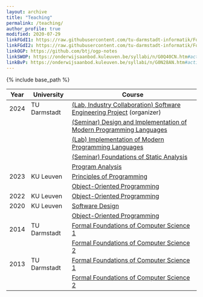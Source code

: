 ```yaml
---
layout: archive
title: "Teaching"
permalink: /teaching/
author_profile: true
modified: 2020-07-29
linkFGdI1: https://raw.githubusercontent.com/tu-darmstadt-informatik/Formale-Grundlagen-der-Informatik-1/master/script/fgdi1-script-logik-erster-stufe-2010-SoSe.pdf
linkFGdI2: https://raw.githubusercontent.com/tu-darmstadt-informatik/Formale-Grundlagen-der-Informatik-2/master/script/fgdi2-script-aussagelogik-2010-SoSe.pdf
linkOGP: https://github.com/btj/ogp-notes
linkSWOP: https://onderwijsaanbod.kuleuven.be/syllabi/n/G0Q40CN.htm#activetab=doelstellingen_idm11972816
linkBvP: https://onderwijsaanbod.kuleuven.be/syllabi/n/G0N28AN.htm#activetab=doelstellingen_idp1592368
---
```


{% include base_path %}

Year | University   | Course  
-----|--------------|--------------------------------------
2024 | TU Darmstadt | [(Lab, Industry Collaboration) Software Engineering Project](https://stg-tud.github.io/sep/) (organizer)
     |              | [(Seminar) Design and Implementation of Modern Programming Languages](https://stg-tud.github.io/DAIMPL-web/index.html#seminar%20(e5fd56a9))
     |              | [(Lab) Implementation of Modern Programming Languages](https://stg-tud.github.io/DAIMPL-web/index.html#project%20(e5fd56a9))
     |              | [(Seminar) Foundations of Static Analysis](https://www.stg.tu-darmstadt.de/teaching_stg/courses_stg/ws_2023/foundations_of_static_analyses_2/foundations_of_static_analyses_4.en.jsp)
     |              | [Program Analysis](https://www.stg.tu-darmstadt.de/teaching_stg/courses_stg/ss_2024/program_analysis_1/program_analysis_ss24.en.jsp)
2023 | KU Leuven    | [Principles of Programming]({{page.linkBvP}})
     |              | [Object-Oriented Programming]({{page.linkOGP}})
2022 | KU Leuven    | [Object-Oriented Programming]({{page.linkOGP}})
2020 | KU Leuven    | [Software Design]({{page.linkSWOP}})
     |              | [Object-Oriented Programming]({{page.linkOGP}})
2014 | TU Darmstadt | [Formal Foundations of Computer Science 1]({{page.linkFGdI1}})
     |              | [Formal Foundations of Computer Science 2]({{page.linkFGdI2}})
2013 | TU Darmstadt | [Formal Foundations of Computer Science 1]({{page.linkFGdI1}})
     |              | [Formal Foundations of Computer Science 2]({{page.linkFGdI2}})
